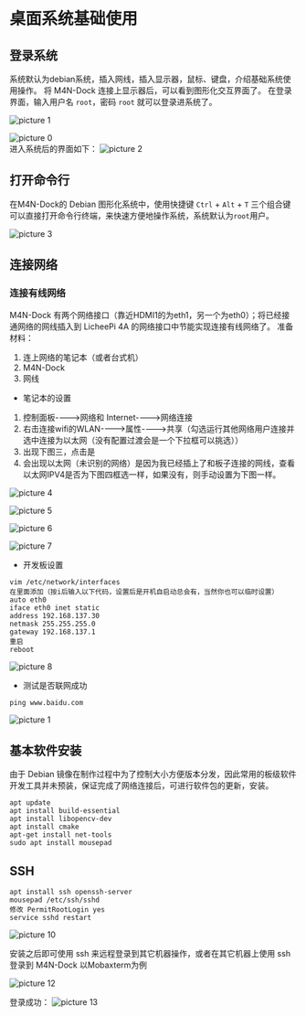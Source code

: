 # 桌面系统基础使用


## 登录系统

系统默认为debian系统，插入网线，插入显示器，鼠标、键盘，介绍基础系统使用操作。
将 M4N-Dock 连接上显示器后，可以看到图形化交互界面了。
在登录界面，输入用户名 `root`，密码 `root` 就可以登录进系统了。

![picture 1](../assets/base_use1.jpg)  

![picture 0](../assets/base_use2.jpg)  
进入系统后的界面如下：
![picture 2](../assets/base_use3.jpg)  

## 打开命令行

在M4N-Dock的 Debian 图形化系统中，使用快捷键 `Ctrl` + `Alt` + `T` 三个组合键可以直接打开命令行终端，来快速方便地操作系统，系统默认为`root`用户。


![picture 3](../assets/base_use4.jpg)  




## 连接网络

### 连接有线网络

M4N-Dock 有两个网络接口（靠近HDMI1的为eth1，另一个为eth0）；将已经接通网络的网线插入到 LicheePi 4A 的网络接口中节能实现连接有线网络了。
准备材料：

1. 连上网络的笔记本（或者台式机）
2. M4N-Dock
3. 网线

- 笔记本的设置
1. 控制面板---->网络和 Internet---->网络连接
2. 右击连接wifi的WLAN---->属性---->共享（勾选运行其他网络用户连接并选中连接为以太网（没有配置过渡会是一个下拉框可以挑选））
3. 出现下图三，点击是
4. 会出现以太网（未识别的网络）是因为我已经插上了和板子连接的网线，查看以太网IPV4是否为下图四框选一样，如果没有，则手动设置为下图一样。

![picture 4](../assets/base_use5.png)  

![picture 5](../assets/base_use6.png)  

![picture 6](../assets/base_use7.png)  

![picture 7](../assets/base_use8.png)  


- 开发板设置
```
vim /etc/network/interfaces
在里面添加（按i后输入以下代码，设置后是开机自启动总会有，当然你也可以临时设置）
auto eth0
iface eth0 inet static
address 192.168.137.30
netmask 255.255.255.0
gateway 192.168.137.1
重启
reboot
```
![picture 8](../assets/base_use9.jpg)  

- 测试是否联网成功


```
ping www.baidu.com
```

![picture 1](../assets/base_use10.jpg)  


## 基本软件安装

由于 Debian 镜像在制作过程中为了控制大小方便版本分发，因此常用的板级软件开发工具并未预装，保证完成了网络连接后，可进行软件包的更新，安装。
```
apt update
apt install build-essential
apt install libopencv-dev
apt install cmake
apt-get install net-tools
sudo apt install mousepad
```

## SSH
```
apt install ssh openssh-server
mousepad /etc/ssh/sshd
修改 PermitRootLogin yes
service sshd restart
```

![picture 10](../assets/base_use11.jpg)  

安装之后即可使用 ssh 来远程登录到其它机器操作，或者在其它机器上使用 ssh 登录到 M4N-Dock
以Mobaxterm为例

![picture 12](../assets/base_use12.jpg)  

登录成功：
![picture 13](../assets/base_use13.png)  


